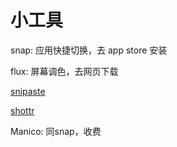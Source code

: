 # 小工具

snap: 应用快捷切换，去 app store 安装

flux: 屏幕调色，去网页下载

[snipaste](https://www.snipaste.com/)

[shottr](https://shottr.cc/?ref=appinn.com)

Manico: 同snap，收费
